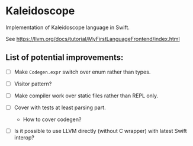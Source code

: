 # Kaleidoscope

Implementation of Kaleidoscope language in Swift.

See https://llvm.org/docs/tutorial/MyFirstLanguageFrontend/index.html

## List of potential improvements:
- [ ] Make `Codegen.expr` switch over enum rather than types.
- [ ] Visitor pattern?
- [ ] Make compiler work over static files rather than REPL only.
- [ ] Cover with tests at least parsing part. 
    - How to cover codegen?
- [ ] Is it possible to use LLVM directly (without C wrapper) with latest Swift interop?

